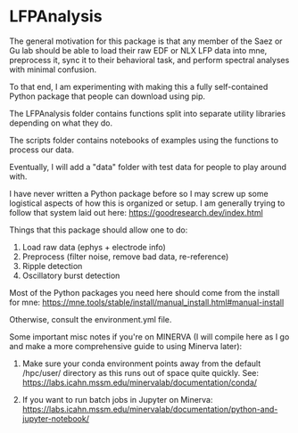 # LFPAnalysis


The general motivation for this package is that any member of the Saez or Gu lab should be able to load their raw EDF or NLX LFP data into mne, 
preprocess it, sync it to their behavioral task, and perform spectral analyses with minimal confusion. 

To that end, I am experimenting with making this a fully self-contained Python package that people can download using pip.

The LFPAnalysis folder contains functions split into separate utility libraries depending on what they do. 

The scripts folder contains notebooks of examples using the functions to process our data. 

Eventually, I will add a "data" folder with test data for people to play around with. 

I have never written a Python package before so I may screw up some logistical aspects of how this is organized or setup. I am generally trying to follow that system laid out here: https://goodresearch.dev/index.html

Things that this package should allow one to do: 

1. Load raw data (ephys + electrode info)
2. Preprocess (filter noise, remove bad data, re-reference)
3. Ripple detection 
4. Oscillatory burst detection 

Most of the Python packages you need here should come from the install for mne: https://mne.tools/stable/install/manual_install.html#manual-install

Otherwise, consult the environment.yml file. 

Some important misc notes if you're on MINERVA (I will compile here as I go and make a more comprehensive guide to using Minerva later): 

1. Make sure your conda environment points away from the default /hpc/user/ directory as this runs out of space quite quickly. See: https://labs.icahn.mssm.edu/minervalab/documentation/conda/

2. If you want to run batch jobs in Jupyter on Minerva: https://labs.icahn.mssm.edu/minervalab/documentation/python-and-jupyter-notebook/

